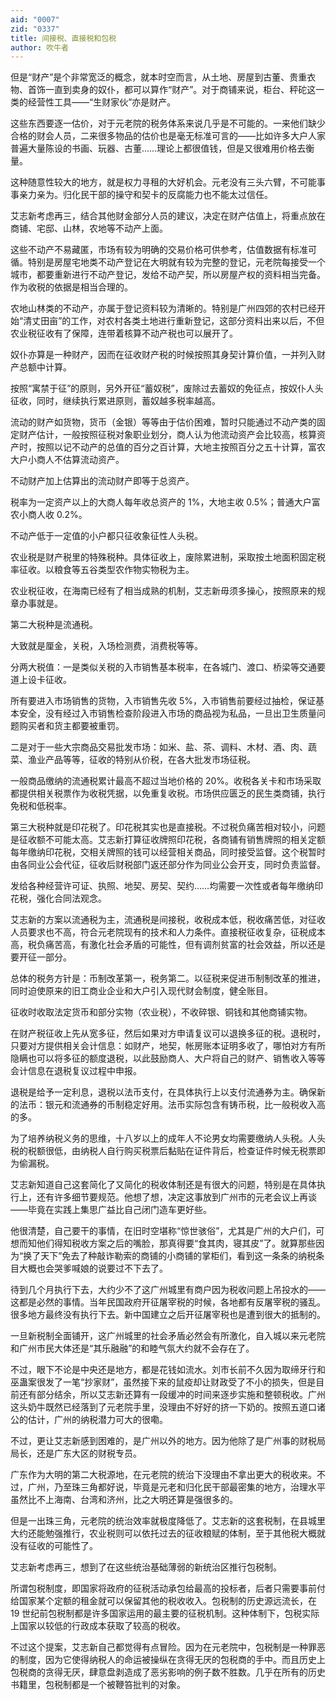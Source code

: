 ```yaml
---
aid: "0007"
zid: "0337"
title: 间接税、直接税和包税
author: 吹牛者
---
```


但是“财产”是个非常宽泛的概念，就本时空而言，从土地、房屋到古董、贵重衣物、首饰一直到卖身的奴仆，都可以算作“财产”。对于商铺来说，柜台、秤砣这一类的经营性工具――“生财家伙”亦是财产。

这些东西要逐一估价，对于元老院的税务体系来说几乎是不可能的。一来他们缺少合格的财会人员，二来很多物品的估价也是毫无标准可言的――比如许多大户人家普遍大量陈设的书画、玩器、古董……理论上都很值钱，但是又很难用价格去衡量。

这种随意性较大的地方，就是权力寻租的大好机会。元老没有三头六臂，不可能事事亲力亲为。归化民干部的操守和契卡的反腐能力也不能太过信任。

艾志新考虑再三，结合其他财金部分人员的建议，决定在财产估值上，将重点放在商铺、宅邸、山林，农地等不动产上面。

这些不动产不易藏匿，市场有较为明确的交易价格可供参考，估值数据有标准可循。特别是房屋宅地类不动产登记在大明就有较为完整的登记，元老院每接受一个城市，都要重新进行不动产登记，发给不动产契，所以房屋产权的资料相当完备。作为收税的依据是相当合理的。

农地山林类的不动产，亦属于登记资料较为清晰的。特别是广州四郊的农村已经开始“清丈田亩”的工作，对农村各类土地进行重新登记，这部分资料出来以后，不但农业税征收有了保障，连带着核算不动产税也可以展开了。

奴仆亦算是一种财产，因而在征收财产税的时候按照其身契计算价值，一并列入财产总额中计算。

按照“寓禁于征”的原则，另外开征“蓄奴税”，废除过去蓄奴的免征点，按奴仆人头征收，同时，继续执行累进原则，蓄奴越多税率越高。

流动的财产如货物，货币（金银）等等由于估价困难，暂时只能通过不动产类的固定财产估计，一般按照征税对象职业划分，商人认为他流动资产会比较高，核算资产时，按照以记不动产的总值的百分之百计算，大地主按照百分之五十计算，富农大户小商人不估算流动资产。

不动财产加上估算出的流动财产即等于总资产。

税率为一定资产以上的大商人每年收总资产的 1%，大地主收 0.5%；普通大户富农小商人收 0.2%。

不动产低于一定值的小户都只征收象征性人头税。

农业税是财产税里的特殊税种。具体征收上，废除累进制，采取按土地面积固定税率征收。以粮食等五谷类型农作物实物税为主。

农业税征收，在海南已经有了相当成熟的机制，艾志新毋须多操心，按照原来的规章办事就是。

第二大税种是流通税。

大致就是厘金，关税，入场检测费，消费税等等。

分两大税值：一是类似关税的入市销售基本税率，在各城门、渡口、桥梁等交通要道上设卡征收。

所有要进入市场销售的货物，入市销售先收 5%，入市销售前要经过抽检，保证基本安全，没有经过入市销售检查阶段进入市场的商品视为私品，一旦出卫生质量问题购买者和货主都要被重罚。

二是对于一些大宗商品交易批发市场：如米、盐、茶、调料、木材、酒、肉、蔬菜、渔业产品等等，征收的特别从价税，在各大批发市场征税。

一般商品缴纳的流通税累计最高不超过当地价格的 20%。收税各关卡和市场采取都提供相关税票作为收税凭据，以免重复收税。市场供应匮乏的民生类商铺，执行免税和低税率。

第三大税种就是印花税了。印花税其实也是直接税。不过税负痛苦相对较小，问题是征收额不可能太高。艾志新打算征收牌照印花税，各商铺有销售牌照的相关定额每年缴纳印花税，交相关牌照的钱可以经营相关商品，同时接受监督。这个税暂时由各同业公会代征，征收后财税部门返还部分作为同业公会开支，同时负责监督。

发给各种经营许可证、执照、地契、房契、契约……均需要一次性或者每年缴纳印花税，强化合同法观念。

艾志新的方案以流通税为主，流通税是间接税，收税成本低，税收痛苦低，对征收人员要求也不高，符合元老院现有的技术和人力条件。直接税征收复杂，征税成本高，税负痛苦高，有激化社会矛盾的可能性，但有调剂贫富的社会效益，所以还是要开征一部分。

总体的税务方针是：币制改革第一，税务第二。以征税来促进币制制改革的推进，同时迫使原来的旧工商业企业和大户引入现代财会制度，健全账目。

征收时收取法定货币和部分实物（农业税），不收碎银、铜钱和其他商铺实物。

在财产税征收上先从宽多征，然后如果对方申请复议可以退换多征的税。退税时，只要对方提供相关会计信息：如财产，地契，帐房账本证明多收了，哪怕对方有所隐瞒也可以将多征的额度退税，以此鼓励商人、大户将自己的财产、销售收入等等会计信息在退税复议过程中申报。

退税是给予一定利息，退税以法币支付，在具体执行上以支付流通券为主。确保新的法币：银元和流通券的币制稳定好用。法币实际包含有铸币税，比一般税收入高的多。

为了培养纳税义务的思维，十八岁以上的成年人不论男女均需要缴纳人头税。人头税的税额很低，由纳税人自行购买税票后黏贴在证件背后，检查证件时候无税票即为偷漏税。

艾志新知道自己这套简化了又简化的税收体制还是有很大的问题，特别是在具体执行上，还有许多细节要规范。他想了想，决定这事放到广州市的元老会议上再谈――毕竟在实践上集思广益比自己闭门造车更好些。

他很清楚，自己要干的事情，在旧时空堪称“惊世骇俗”，尤其是广州的大户们，可想而知他们得知税收方案之后的嘴脸，那真得要“食其肉，寝其皮”了。就算那些因为“换了天下”免去了种敲诈勒索的商铺的小商铺的掌柜们，看到这一条条的纳税条目大概也会哭爹喊娘的说要过不下去了。

待到几个月执行下去，大约少不了这广州城里有商户因为税收问题上吊投水的――这都是必然的事情。当年民国政府开征屠宰税的时候，各地都有反屠宰税的骚乱。很多地方最终没有执行下去。新中国建立之后开征屠宰税也是遭到很大的抵制的。

一旦新税制全面铺开，这广州城里的社会矛盾必然会有所激化，自入城以来元老院和广州市民大体还是“其乐融融”的和睦气氛大约就不会存在了。

不过，眼下不论是中央还是地方，都是花钱如流水。刘市长前不久因为取缔牙行和巫蛊案很发了一笔“抄家财”，虽然接下来的鼠疫却让财政受了不小的损失，但是目前还有部分结余，所以艾志新还算有一段缓冲的时间来逐步实施和整顿税收。广州这头奶牛既然已经落到了元老院手里，没理由不好好的挤一下奶的。按照五道口诸公的估计，广州的纳税潜力可大的很嘞。

不过，更让艾志新感到困难的，是广州以外的地方。因为他除了是广州事的财税局局长，还是广东大区的财税专员。

广东作为大明的第二大税源地，在元老院的统治下没理由不拿出更大的税收来。不过，广州，乃至珠三角都好说，毕竟是元老和归化民干部最密集的地方，治理水平虽然比不上海南、台湾和济州，比之大明还算是强很多的。

但是一出珠三角，元老院的统治效率就极度降低了。艾志新的这套税制，在县城里大约还能勉强推行，农业税则可以依托过去的征收粮赋的体制，至于其他税大概就没有征收的可能性了。

艾志新考虑再三，想到了在这些统治基础薄弱的新统治区推行包税制。

所谓包税制度，即国家将政府的征税活动承包给最高的投标者，后者只需要事前付给国家某个定额的租金就可以保留其他的税收收入。包税制的历史源远流长，在 19 世纪前包税制都是许多国家运用的最主要的征税机制。这种体制下，包税实际上国家以较低的行政成本获取了较高的税收。

不过这个提案，艾志新自己都觉得有点冒险。因为在元老院中，包税制是一种罪恶的制度，因为它使得纳税人的命运被操纵在贪得无厌的包税商的手中。而且历史上包税商的贪得无厌，肆意盘剥造成了恶劣影响的例子数不胜数。几乎在所有的历史书籍里，包税制都是一个被鞭笞批判的对象。
